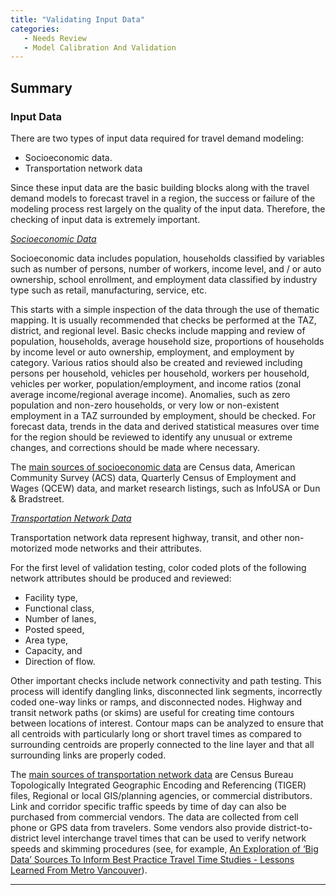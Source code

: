 ```yaml
---
title: "Validating Input Data"
categories:
   - Needs Review
   - Model Calibration And Validation
---
```


Summary
-------

### Input Data

There are two types of input data required for travel demand modeling:

-   Socioeconomic data.
-   Transportation network data

Since these input data are the basic building blocks along with the travel demand models to forecast travel in a region, the success or failure of the modeling process rest largely on the quality of the input data. Therefore, the checking of input data is extremely important.

*[Socioeconomic Data](Spatial_Data#Land_Use.2FDemographic.2FSocio-economic_Data)*

Socioeconomic data includes population, households classified by variables such as number of persons, number of workers, income level, and / or auto ownership, school enrollment, and employment data classified by industry type such as retail, manufacturing, service, etc.

This starts with a simple inspection of the data through the use of thematic mapping. It is usually recommended that checks be performed at the TAZ, district, and regional level. Basic checks include mapping and review of population, households, average household size, proportions of households by income level or auto ownership, employment, and employment by category. Various ratios should also be created and reviewed including persons per household, vehicles per household, workers per household, vehicles per worker, population/employment, and income ratios (zonal average income/regional average income). Anomalies, such as zero population and non-zero households, or very low or non-existent employment in a TAZ surrounded by employment, should be checked. For forecast data, trends in the data and derived statistical measures over time for the region should be reviewed to identify any unusual or extreme changes, and corrections should be made where necessary.

The [main sources of socioeconomic data](Model_Validation_and_Reasonableness_Checking/Model_Inputs#Sources_of_Data) are Census data, American Community Survey (ACS) data, Quarterly Census of Employment and Wages (QCEW) data, and market research listings, such as InfoUSA or Dun & Bradstreet.

*[Transportation Network Data](Transportation_Networks)*

Transportation network data represent highway, transit, and other non-motorized mode networks and their attributes.

For the first level of validation testing, color coded plots of the following network attributes should be produced and reviewed:

-   Facility type,
-   Functional class,
-   Number of lanes,
-   Posted speed,
-   Area type,
-   Capacity, and
-   Direction of flow.

Other important checks include network connectivity and path testing. This process will identify dangling links, disconnected link segments, incorrectly coded one-way links or ramps, and disconnected nodes. Highway and transit network paths (or skims) are useful for creating time contours between locations of interest. Contour maps can be analyzed to ensure that all centroids with particularly long or short travel times as compared to surrounding centroids are properly connected to the line layer and that all surrounding links are properly coded.

The [main sources of transportation network data](Model_Validation_and_Reasonableness_Checking/Model_Inputs#Sources_of_Data_2) are Census Bureau Topologically Integrated Geographic Encoding and Referencing (TIGER) files, Regional or local GIS/planning agencies, or commercial distributors. Link and corridor specific traffic speeds by time of day can also be purchased from commercial vendors. The data are collected from cell phone or GPS data from travelers. Some vendors also provide district-to-district level interchange travel times that can be used to verify network speeds and skimming procedures (see, for example, [An Exploration of ‘Big Data’ Sources To Inform Best Practice Travel Time Studies - Lessons Learned From Metro Vancouver](http://www.trbappcon.org/2017conf/PresentationDetails.aspx?abstractid=300)).

------------------------------------------------------------------------


